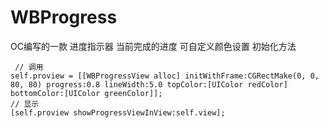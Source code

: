 # WBProgress
OC编写的一款 进度指示器  当前完成的进度  可自定义颜色设置
初始化方法 

     // 调用
    self.proview = [[WBProgressView alloc] initWithFrame:CGRectMake(0, 0, 80, 80) progress:0.8 lineWidth:5.0 topColor:[UIColor redColor] bottomColor:[UIColor greenColor]];
    // 显示
    [self.proview showProgressViewInView:self.view];
    
    
    
